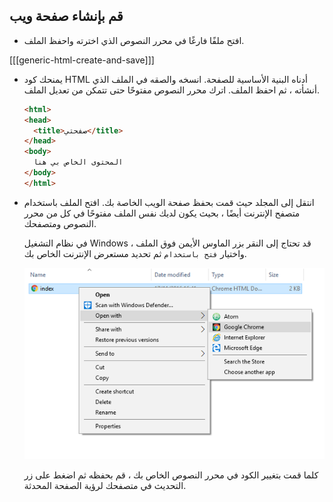 ## قم بإنشاء صفحة ويب

- افتح ملفًا فارغًا في محرر النصوص الذي اخترته واحفظ الملف.

[[[generic-html-create-and-save]]]

- يمنحك كود HTML أدناه البنية الأساسية للصفحة. انسخه والصقه في الملف الذي أنشأته ، ثم احفظ الملف. اترك محرر النصوص مفتوحًا حتى تتمكن من تعديل الملف.

  ```html
  <html>
  <head>
    <title>صفحتي</title>
  </head>
  <body>
    المحتوى الخاص بي هنا
  </body>
  </html>
  ```

- انتقل إلى المجلد حيث قمت بحفظ صفحة الويب الخاصة بك. افتح الملف باستخدام متصفح الإنترنت أيضًا ، بحيث يكون لديك نفس الملف مفتوحًا في كل من محرر النصوص ومتصفحك.

  في نظام التشغيل Windows ، قد تحتاج إلى النقر بزر الماوس الأيمن فوق الملف واختيار `فتح باستخدام` ثم تحديد مستعرض الإنترنت الخاص بك.

  ![فتح باستخدام المتصفح](images/open-with-browser.png)

  كلما قمت بتغيير الكود في محرر النصوص الخاص بك ، قم بحفظه ثم اضغط على زر التحديث في متصفحك لرؤية الصفحة المحدثة.
